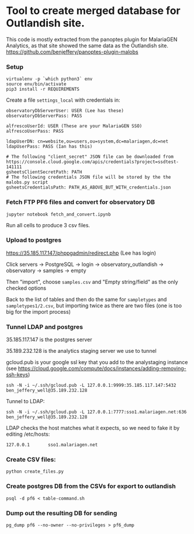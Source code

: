 # Tool to create merged database for Outlandish site.

This code is mostly extracted from the panoptes plugin for MalariaGEN Analytics, as that site showed
the same data as the Outlandish site. https://github.com/benjeffery/panoptes-plugin-malobs


### Setup
```
virtualenv -p `which python3` env
source env/bin/activate
pip3 install -r REQUIREMENTS
```
Create a file `settings_local` with credentials in:
```
observatoryDbServerUser: USER (Lee has these)
observatoryDbServerPass: PASS

alfrescoUserId: USER (These are your MalariaGEN SSO)
alfrescoUserPass: PASS

ldapUserDN: cn=website,ou=users,ou=system,dc=malariagen,dc=net
ldapUserPass: PASS (Ian has this)

# The following "client_secret" JSON file can be downloaded from https://console.cloud.google.com/apis/credentials?project=ssdtest-141111
gsheetsClientSecretPath: PATH
# The following credentials JSON file will be stored by the the malobs.py script
gsheetsCredentialsPath: PATH_AS_ABOVE_BUT_WITH_credentials.json

```

### Fetch FTP PF6 files and convert for observatory DB
```jupyter notebook fetch_and_convert.ipynb```

Run all cells to produce 3 csv files.


### Upload to postgres
https://35.185.117.147/phppgadmin/redirect.php  (Lee has login)

Click servers -> PostgreSQL -> login -> observatory_outlandish -> observatory -> samples -> empty

Then "import", choose `samples.csv` and "Empty string/field" as the only checked options

Back to the list of tables and then do the same for `sampletypes` and `sampletypes1/2.csv`, but importing twice as there are two files
(one is too big for the import process)


### Tunnel LDAP and postgres
35.185.117.147 is the postgres server

35.189.232.128 is the analytics staging server we use to tunnel

gcloud.pub is your google ssl key that you add to the analystaging instance (see https://cloud.google.com/compute/docs/instances/adding-removing-ssh-keys)

```
ssh -N -i ~/.ssh/gcloud.pub -L 127.0.0.1:9999:35.185.117.147:5432 ben_jeffery_well@35.189.232.128
```

Tunnel to LDAP:

```
ssh -N -i ~/.ssh/gcloud.pub -L 127.0.0.1:7777:sso1.malariagen.net:636 ben_jeffery_well@35.189.232.128
```

LDAP checks the host matches what it expects, so we need to fake it by editing /etc/hosts:

```
127.0.0.1       sso1.malariagen.net
```


### Create CSV files:
```
python create_files.py 
```

### Create postgres DB from the CSVs for export to outlandish
```psql -d pf6 < schema.sql
psql -d pf6 < table-command.sh
```

### Dump out the resulting DB for sending

```
pg_dump pf6 --no-owner --no-privileges > pf6_dump
```



